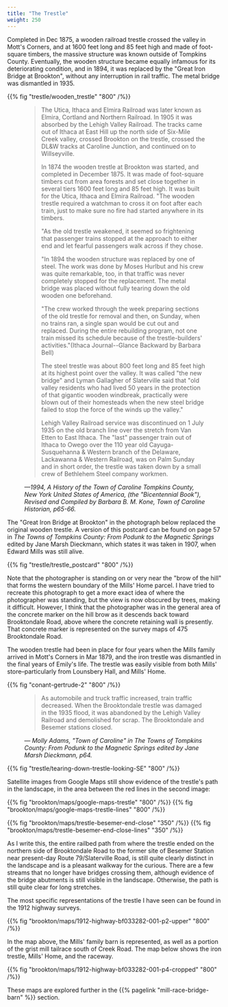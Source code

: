 ```yaml
---
title: "The Trestle"
weight: 250
---
```


Completed in Dec 1875, a wooden railroad trestle crossed the valley in Mott's Corners, and at 1600 feet long and 85 feet high and made of foot-square timbers, the massive structure was known outside of Tompkins County. Eventually, the wooden structure became equally infamous for its deteriorating condition, and in 1894, it was replaced by the "Great Iron Bridge at Brookton", without any interruption in rail traffic. The metal bridge was dismantled in 1935. 

<!--more-->

{{% fig "trestle/wooden_trestle" "800" /%}}

<figure>

> The Utica, Ithaca and Elmira Railroad was later known as Elmira, Cortland and Northern Railroad. In 1905 it was absorbed by the Lehigh Valley Railroad. The tracks came out of Ithaca at East Hill up the north side of Six-Mile Creek valley, crossed Brookton on the trestle, crossed the DL&W tracks at Caroline Junction, and continued on to Willseyville. 
> 
> In 1874 the wooden trestle at Brookton was started, and completed in December 1875. It was made of foot-square timbers cut from area forests and set close together in several tiers 1600 feet long and 85 feet high. It was built for the Utica, Ithaca and Elmira Railroad. "The wooden trestle required a watchman to cross it on foot after each train, just to make sure no fire had started anywhere in its timbers. 
> 
> "As the old trestle weakened, it seemed so frightening that passenger trains stopped at the approach to either end and let fearful passengers walk across if they chose. 
> 
> "In 1894 the wooden structure was replaced by one of steel. The work was done by Moses Hurlbut and his crew was quite remarkable, too, in that traffic was never completely stopped for the replacement. The metal bridge was placed without fully tearing down the old wooden one beforehand. 
> 
> "The crew worked through the week preparing sections of the old trestle for removal and then, on Sunday, when no trains ran, a single span would be cut out and replaced. During the entire rebuilding program, not one train missed its schedule because of the trestle-builders' activities."(Ithaca Journal--Glance Backward by Barbara Bell) 
>
> The steel trestle was about 800 feet long and 85 feet high at its highest point over the valley. It was called "the new bridge" and Lyman Gallagher of Slaterville said that "old valley residents who had lived 50 years in the protection of that gigantic wooden windbreak, practically were blown out of their homesteads when the new steel bridge failed to stop the force of the winds up the valley." 
>
> Lehigh Valley Railroad service was discontinued on 1 July 1935 on the old branch line over the stretch from Van Etten to East Ithaca. The "last" passenger train out of Ithaca to Owego over the 110 year old Cayuga-Susquehanna & Western branch of the Delaware, Lackawanna & Western Railroad, was on Palm Sunday and in short order, the trestle was taken down by a small crew of Bethlehem Steel company workmen.

<figcaption>
<cite>
—1994, <em>A History of the Town of Caroline Tompkins County, New York United States of America</em>, (the "Bicentennial Book"), Revised and Compiled by Barbara B. M. Kone, Town of Caroline Historian, p65-66. 
</cite> 
</figcaption>
</figure>

The "Great Iron Bridge at Brookton" in the photograph below replaced the original wooden trestle. A version of this postcard can be found on page 57 in *The Towns of Tompkins County: From Podunk to the Magnetic Springs* edited by Jane Marsh Dieckmann, which states it was taken in 1907, when Edward Mills was still alive. 

{{% fig "trestle/trestle_postcard" "800" /%}}

Note that the photographer is standing on or very near the "brow of the hill" that forms the western boundary of the Mills' Home parcel. I have tried to recreate this photograph to get a more exact idea of where the photographer was standing, but the view is now obscured by trees, making it difficult. However, I think that the photographer was in the general area of the concrete marker on the hill brow as it descends back toward Brooktondale Road, above where the concrete retaining wall is presently. That concrete marker is represented on the survey maps of 475 Brooktondale Road.

The wooden trestle had been in place for four years when the Mills family arrived in Mott's Corners in Mar 1879, and the iron trestle was dismantled in the final years of Emily's life. The trestle was easily visible from both Mills' store–particularly from Lounsbery Hall, and Mills' Home.

{{% fig "conant-gertrude-2" "800" /%}}

<figure>

> As automobile and truck traffic increased, train traffic decreased. When the Brooktondale trestle was damaged in the 1935 flood, it was abandoned by the Lehigh Valley Railroad and demolished for scrap. The Brooktondale and Besemer stations closed.

<figcaption><cite>

— Molly Adams, "Town of Caroline" in <em>The Towns of Tompkins County: From Podunk to the Magnetic Springs</em> edited by Jane Marsh Dieckmann, p64.

</cite>
</figcaption>
</figure>

{{% fig "trestle/tearing-down-trestle-looking-SE" "800" /%}}

Satellite images from Google Maps still show evidence of the trestle's path in the landscape, in the area between the red lines in the second image:

{{% fig "brookton/maps/google-maps-trestle" "800" /%}}
{{% fig "brookton/maps/google-maps-trestle-lines" "800" /%}}

<div class="cols">
{{% fig "brookton/maps/trestle-besemer-end-close" "350" /%}}
{{% fig "brookton/maps/trestle-besemer-end-close-lines" "350" /%}}
</div>

As I write this, the entire railbed path from where the trestle ended on the northern side of Brooktondale Road to the former site of Besemer Station near present-day Route 79/Slaterville Road, is still quite clearly distinct in the landscape and is a pleasant walkway for the curious. There are a few streams that no longer have bridges crossing them, although evidence of the bridge abutments is still visible in the landscape. Otherwise, the path is still quite clear for long stretches.

The most specific representations of the trestle I have seen can be found in the 1912 highway surveys. 

{{% fig "brookton/maps/1912-highway-bf033282-001-p2-upper" "800" /%}}

In the map above, the Mills' family barn is represented, as well as a portion of the grist mill tailrace south of Creek Road. The map below shows the iron trestle, Mills' Home, and the raceway.

{{% fig "brookton/maps/1912-highway-bf033282-001-p4-cropped" "800" /%}}

These maps are explored further in the {{% pagelink "mill-race-bridge-barn" %}} section.

